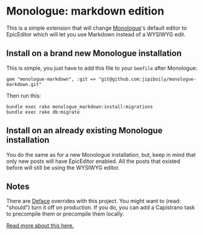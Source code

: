 # Monologue: markdown edition

This is a simple extension that will change [Monologue](https://github.com/jipiboily/monologue)'s default editor to EpicEditor which will let you use Markdown instead of a WYSIWYG edit.

## Install on a brand new Monologue installation

This is simple, you just have to add this file to your `Gemfile` after Monologue:

    gem "monologue-markdown", :git => "git@github.com:jipiboily/monologue-markdown.git"

Then run this:

    bundle exec rake monologue_markdown:install:migrations
    bundle exec rake db:migrate


## Install on an already existing Monologue installation

You do the same as for a new Monologue installation, but, keep in mind that only new posts will have EpicEditor enabled. All the posts that existed before will still be using the WYSIWYG editor.


## Notes

There are [Deface](https://github.com/railsdog/deface/) overrides with this project. You might want to (read: "should") turn it off on production. If you do, you can add a Capistrano task to precompile them or precompile them locally.

[Read more about this here.](https://github.com/railsdog/deface/#production--precompiling)